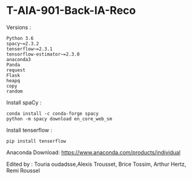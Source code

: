 # T-AIA-901-Back-IA-Reco

Versions :

    Python 3.6
    spacy~=2.3.2
    tenserflow~=2.3.1
    tensorflow-estimator~=2.3.0
    anaconda3
    Panda
    request
    Flask
    heapq
    copy
    random
    
Install spaCy :

    conda install -c conda-forge spacy
    python -m spacy download en_core_web_sm
    
Install tenserflow :
    
    pip install tenserflow
    
Anaconda Download: https://www.anaconda.com/products/individual


Edited by :
Touria oudadsse,Alexis Trousset, Brice Tossim, Arthur Hertz, Remi Roussel 


    

    
